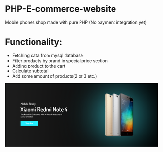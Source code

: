 # PHP-E-commerce-website
Mobile phones shop made with pure PHP
(No payment integration yet)

# Functionality:

* Fetching data from mysql database
* Filter products by brand in special price section
* Adding product to the cart
* Calculate subtotal
* Add some amount of products(2 or 3 etc.)

![GitHub Logo](/assets/Banner1.png)



